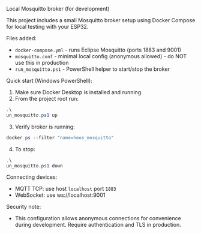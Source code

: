 Local Mosquitto broker (for development)

This project includes a small Mosquitto broker setup using Docker Compose for local testing with your ESP32.

Files added:
- `docker-compose.yml` - runs Eclipse Mosquitto (ports 1883 and 9001)
- `mosquitto.conf` - minimal local config (anonymous allowed) - do NOT use this in production
- `run_mosquitto.ps1` - PowerShell helper to start/stop the broker

Quick start (Windows PowerShell):

1. Make sure Docker Desktop is installed and running.
2. From the project root run:

```powershell
.\
un_mosquitto.ps1 up
```

3. Verify broker is running:

```powershell
docker ps --filter "name=heos_mosquitto"
```

4. To stop:

```powershell
.\
un_mosquitto.ps1 down
```

Connecting devices:
- MQTT TCP: use host `localhost` port `1883`
- WebSocket: use ws://localhost:9001

Security note:
- This configuration allows anonymous connections for convenience during development. Require authentication and TLS in production.
